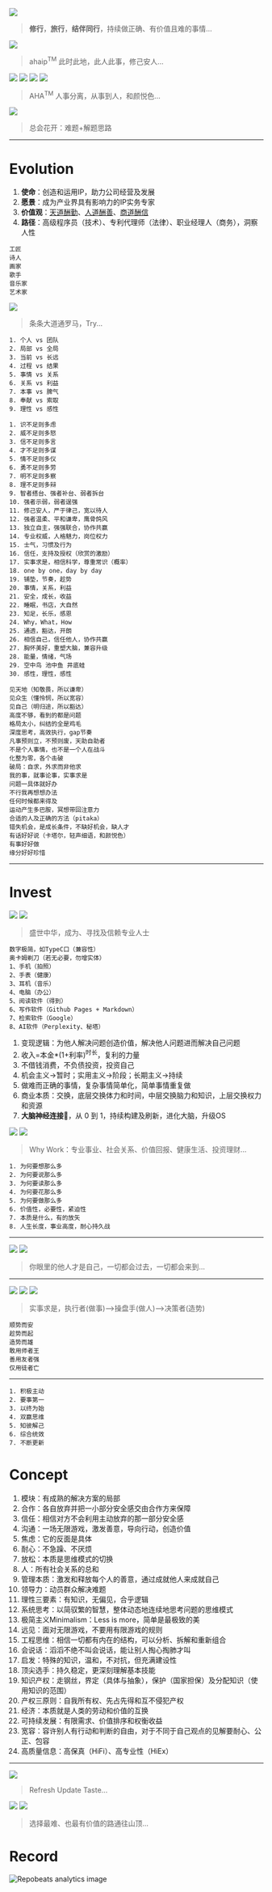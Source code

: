 
![](https://github.com/ipr9/ipr9/assets/163503847/1a31f258-954d-40cb-9fe4-5af193819957)
> **修行**，**旅行**，**结伴同行**，持续做正确、有价值且难的事情...

![](https://github.com/user-attachments/assets/0bce7a8d-159a-4a21-b5a2-c60bf032f294)
> ahaip<sup>TM</sup> 此时此地，此人此事，修己安人...

![](https://github.com/user-attachments/assets/7a6b96be-7cf1-41e7-b399-a8fc1bc9a94d)
![](https://github.com/user-attachments/assets/008bf1bc-fa0f-4f48-90ab-e84ca96484c1)
![](https://github.com/user-attachments/assets/9ef3d87f-fde4-4cb8-b73c-de0191c51a3e)
![](https://github.com/user-attachments/assets/4032725e-7414-4bc3-8998-f4708576b2b6)
> AHA<sup>TM</sup> 人事分离，从事到人，和颜悦色...

![](https://github.com/user-attachments/assets/c9821652-b847-450a-82e5-5437dd3ebe74)
> 总会花开：难题+解题思路

---

# Evolution

1. **使命**：创造和运用IP，助力公司经营及发展
2. **愿景**：成为产业界具有影响力的IP实务专家
3. **价值观**：<ins>天道酬勤</ins>、<ins>人道酬善</ins>、<ins>商道酬信</ins>
4. **路径**：高级程序员（技术）、专利代理师（法律）、职业经理人（商务），洞察人性

```
工匠
诗人
画家
歌手
音乐家
艺术家
```

![](https://github.com/user-attachments/assets/67e44b86-aa63-48f4-8297-1470163c45ec)
> 条条大道通罗马，Try...

```
1. 个人 vs 团队
2. 局部 vs 全局
3. 当前 vs 长远
4. 过程 vs 结果
5. 事情 vs 关系
6. 关系 vs 利益
7. 本事 vs 脾气
8. 奉献 vs 索取
9. 理性 vs 感性
```

```
1. 识不足则多虑
2. 威不足则多怒
3. 信不足则多言
4. 才不足则多谋
5. 情不足则多仪
6. 勇不足则多劳
7. 明不足则多察
8. 理不足则多辩
9. 智者搭台、强者补台、弱者拆台
10. 强者示弱，弱者逞强
11. 修己安人，严于律己，宽以待人
12. 强者温柔、平和谦卑，鹰骨鸽风
13. 独立自主，强强联合，协作共赢
14. 专业权威，人格魅力，岗位权力
15. 士气，习惯及行为
16. 信任，支持及授权（欣赏的激励）
17. 实事求是，相信科学，尊重常识（概率）
18. one by one，day by day
19. 铺垫，节奏，趁势
20. 事情，关系，利益
21. 安全，成长，收益
22. 睡眠，书店，大自然
23. 知足，长乐，感恩
24. Why，What，How
25. 通透，豁达，开朗
26. 相信自己，信任他人，协作共赢
27. 胸怀美好，重塑大脑，兼容升级
28. 能量，情绪，气场
29. 空中鸟 池中鱼 井底蛙
30. 感性，理性，感性
```

```
见天地（知敬畏，所以谦卑）
见众生（懂怜悯，所以宽容）
见自己（明归途，所以豁达）
高度不够，看到的都是问题
格局太小，纠结的全是鸡毛
深度思考，高效执行，gap节奏
凡事预则立，不预则废，天助自助者
不是个人事情，也不是一个人在战斗
化整为零，各个击破
破局：自求，外求而非他求
我的事，就事论事，实事求是
问题一具体就好办
不行我再想想办法
任何时候都来得及
运动产生多巴胺，冥想带回注意力
合适的人及正确的方法（pitaka）
错失机会，是成长条件，不缺好机会，缺人才
有话好好说（卡塔尔，轻声细语，和颜悦色）
有事好好做
缘分好好珍惜
```

---

# Invest

![](https://github.com/user-attachments/assets/ac35cc5c-d9fe-4a63-8432-4127fb6418f8)
![](https://github.com/user-attachments/assets/76098f8f-a3ef-4ac7-818a-ac8eacd86697)
> 盛世中华，成为、寻找及信赖专业人士

```
数字极简，如TypeC口（兼容性）
奥卡姆剃刀（若无必要，勿增实体）
1、手机（拍照）
2、手表（健康）
3、耳机（音乐）
4、电脑（办公）
5、阅读软件（得到）
6、写作软件（Github Pages + Markdown）
7、检索软件（Google）
8、AI软件（Perplexity、秘塔）
```

1. 变现逻辑：为他人解决问题创造价值，解决他人问题进而解决自己问题
2. 收入=本金*(1+利率)<sup>时长</sup>，复利的力量
3. 不借钱消费，不负债投资，投资自己
4. 机会主义->暂时；实用主义->阶段；长期主义->持续
5. 做难而正确的事情，复杂事情简单化，简单事情重复做
6. 商业本质：交换，底层交换体力和时间，中层交换脑力和知识，上层交换权力和资源
7. **大脑神经连接**🔗，从 0 到 1，持续构建及刷新，进化大脑，升级OS

![](https://github.com/user-attachments/assets/ea2a9880-9027-478e-b5bf-9a9ccf2e05dc)
![](https://github.com/user-attachments/assets/760b34e6-ddb0-443b-be0a-8b74dd71e03a)
> Why Work：专业事业、社会关系、价值回报、健康生活、投资理财...


```
1. 为何要想那么多
2. 为何要说那么多
3. 为何要读那么多
4. 为何要花那么多
5. 为何要做那么多
6. 价值性，必要性，紧迫性
7. 本质是什么，有的放矢
8. 人生长度，事业高度，耐心持久战
```

---

![](https://github.com/user-attachments/assets/d938fa15-c760-4cfe-9ebd-00846b584303)
![](https://github.com/user-attachments/assets/85ea495e-5ef6-4c19-817b-c3276596c09c)
> 你眼里的他人才是自己，一切都会过去，一切都会来到...

---

![](https://github.com/user-attachments/assets/9165cb31-dcd3-4c8f-9799-fef213c1c0e7)
![](https://github.com/user-attachments/assets/e335e050-bd23-49b7-9c06-db13859f071f)
![](https://github.com/user-attachments/assets/ff528d26-6d49-43d3-a187-bbfe57839095)
> 实事求是，执行者(做事)-->操盘手(做人)-->决策者(造势)

```
顺势而安
趁势而起
造势而雄
敢用师者王
善用友者强
仅用徒者亡
```

---

```
1. 积极主动
2. 要事第一
3. 以终为始
4. 双赢思维
5. 知彼解己
6. 综合统效
7. 不断更新
```


# Concept

1. 模块：有成熟的解决方案的局部
2. 合作：各自放弃并把一小部分安全感交由合作方来保障
3. 信任：相信对方不会利用主动放弃的那一部分安全感
4. 沟通：一场无限游戏，激发善意，导向行动，创造价值
5. 焦虑：它的反面是具体
6. 耐心：不急躁、不厌烦
7. 放松：本质是思维模式的切换
8. 人：所有社会关系的总和
9. 管理本质：激发和释放每个人的善意，通过成就他人来成就自己
10. 领导力：动员群众解决难题
11. 理性三要素：有知识，无偏见，合乎逻辑
12. 系统思考：以简驭繁的智慧，整体动态地连续地思考问题的思维模式
13. 极简主义Minimalism：Less is more，简单是最极致的美
14. 远见：面对无限游戏，不要用有限游戏的规则
15. 工程思维：相信一切都有内在的结构，可以分析、拆解和重新组合
16. 会说话：滔滔不绝不叫会说话，能让别人掏心掏肺才叫
17. 启发：特殊的知识，温和，不对抗，但充满建设性
18. 顶尖选手：持久稳定，更深刻理解基本技能
19. 知识产权：走钢丝，界定（具体与抽象），保护（国家担保）及分配知识（使用知识的范围）
20. 产权三原则：自我所有权、先占先得和互不侵犯产权
21. 经济：本质就是人类的劳动和价值的互换
22. 可持续发展：有限需求、价值排序和权衡收益
23. 宽容：容许别人有行动和判断的自由，对于不同于自己观点的见解要耐心、公正、包容
24. 高质量信息：高保真（HiFi）、高专业性（HiEx）

---
![](https://github.com/user-attachments/assets/64f3d816-672f-4298-887e-f9851cf16951)
> Refresh Update Taste...

![](https://github.com/user-attachments/assets/dc326fba-d9a8-42d8-87d5-81d7250cdbed)
![](https://github.com/ipr9/ipr9/assets/163503847/b2687fda-2b10-4357-9ade-4d48a61916a7)
> 选择最难、也最有价值的路通往山顶...

# Record
![](https://repobeats.axiom.co/api/embed/33051853ccf6265eb7d31d271476fbb6ef9e95ef.svg "Repobeats analytics image")
